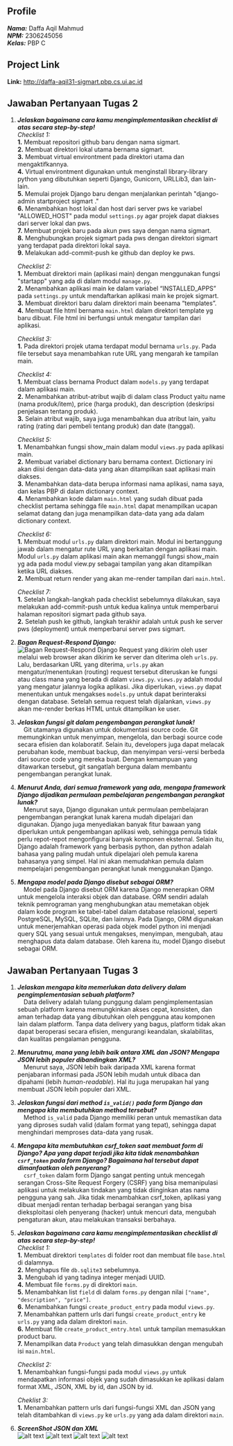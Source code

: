 ## Profile
***Nama:*** Daffa Aqil Mahmud<br/>
***NPM:*** 2306245056<br/>
***Kelas:*** PBP C

## Project Link
**Link:** http://daffa-aqil31-sigmart.pbp.cs.ui.ac.id

## Jawaban Pertanyaan Tugas 2
1. ***Jelaskan bagaimana cara kamu mengimplementasikan checklist di atas secara step-by-step!*** <br/>
    *Checklist 1:*<br/>
        **1.** Membuat repositori github baru dengan nama sigmart.<br/>
        **2.** Membuat direktori lokal utama bernama sigmart.<br/>
        **3.** Membuat virtual environtment pada direktori utama dan mengaktifkannya.<br/>
        **4.** Virtual environtment digunakan untuk menginstall library-library python yang dibutuhkan seperti Django, Gunicorn, URLLib3, dan lain-lain.<br/>
        **5.** Memulai projek Django baru dengan menjalankan perintah "django-admin startproject sigmart ."<br/>
        **6.** Menambahkan host lokal dan host dari server pws ke variabel "ALLOWED_HOST" pada modul `settings.py` agar projek dapat diakses dari server lokal dan pws.<br/>
        **7.** Membuat projek baru pada akun pws saya dengan nama sigmart.<br/>
        **8.** Menghubungkan projek sigmart pada pws dengan direktori sigmart yang terdapat pada direktori lokal saya.<br/>
        **9.** Melakukan add-commit-push ke github dan deploy ke pws.

    *Checklist 2:*<br/>
        **1.** Membuat direktori main (aplikasi main) dengan menggunakan fungsi "startapp" yang ada di dalam modul `manage.py`.<br/>
        **2.** Menambahkan aplikasi main ke dalam variabel “INSTALLED_APPS” pada `settings.py` untuk mendaftarkan aplikasi main ke projek sigmart.<br/>
        **3.** Membuat direktori baru dalam direktori main beenama “templates”.<br/>
        **4.** Membuat file html bernama `main.html` dalam direktori template yg baru dibuat. File html ini berfungsi untuk mengatur tampilan dari aplikasi.

    *Checklist 3:*<br/>
        **1.** Pada direktori projek utama terdapat modul bernama `urls.py`. Pada file tersebut saya menambahkan rute URL yang mengarah ke tampilan main.

    *Checklist 4:*<br/>
        **1.** Membuat class bernama Product dalam `models.py` yang terdapat dalam aplikasi main.<br/>
        **2.** Menambahkan atribut-atribut wajib di dalam class Product yaitu name (nama produk/item), price (harga produk), dan description (deskripsi penjelasan tentang produk).<br/>
        **3.** Selain atribut wajib, saya juga menambahkan dua atribut lain, yaitu rating (rating dari pembeli tentang produk) dan date (tanggal).

    *Checklist 5:*<br/>
        **1.** Menambahkan fungsi show_main dalam modul `views.py` pada aplikasi main.<br/>
        **2.** Membuat variabel dictionary baru bernama context. Dictionary ini akan diisi dengan data-data yang akan ditampilkan saat aplikasi main diakses.<br/>
        **3.** Menambahkan data-data berupa informasi nama aplikasi, nama saya, dan kelas PBP di dalam dictionary context.<br/>
        **4.** Menambahkan kode dalam `main.html` yang sudah dibuat pada checklist pertama sehingga file `main.html` dapat menampilkan ucapan selamat datang dan juga menampilkan data-data yang ada dalam dictionary context.

    *Checklist 6:*<br/>
        **1.** Membuat modul `urls.py` dalam direktori main. Modul ini bertanggung jawab dalam mengatur rute URL yang berkaitan dengan aplikasi main. Modul `urls.py` dalam aplikasi main akan memanggil fungsi show_main yg ada pada modul view.py sebagai tampilan yang akan ditampilkan ketika URL diakses.<br/>
        **2.** Membuat return render yang akan me-render tampilan dari `main.html`.

    *Checklist 7:*<br/>
        **1.** Setelah langkah-langkah pada checklist sebelumnya dilakukan, saya melakukan add-commit-push untuk kedua kalinya untuk memperbarui halaman repositori sigmart pada github saya.<br/>
        **2.** Setelah push ke github, langkah terakhir adalah untuk push ke server pws (deployment) untuk memperbarui server pws sigmart.

2. ***Bagan Request-Respond Django:*** <br/>
![Bagan Request-Respond Django](bagan_request-respond_django.jpeg)
Request yang dikirim oleh user melalui web browser akan dikirim ke server dan diterima oleh `urls.py`. Lalu, berdasarkan URL yang diterima, `urls.py` akan mengatur/menentukan (routing) request tersebut diteruskan ke fungsi atau class mana yang berada di dalam `views.py`. `views.py` adalah modul yang mengatur jalannya logika aplikasi. Jika diperlukan, `views.py` dapat menentukan untuk mengakses `models.py` untuk dapat berinteraksi dengan database. Setelah semua request telah dijalankan, `views.py` akan me-render berkas HTML untuk ditampilkan ke user.

3. ***Jelaskan fungsi git dalam pengembangan perangkat lunak!*** <br/>
&emsp;Git utamanya digunakan untuk dokumentasi source code. Git memungkinkan untuk menyimpan,  mengelola, dan berbagi source code secara efisien dan kolaboratif. Selain itu, developers juga dapat melacak perubahan kode, membuat backup, dan menyimpan versi-versi berbeda dari source code yang mereka buat. Dengan kemampuan yang ditawarkan tersebut, git sangatlah berguna dalam membantu pengembangan perangkat lunak.

4. ***Menurut Anda, dari semua framework yang ada, mengapa framework Django dijadikan permulaan pembelajaran pengembangan perangkat lunak?*** <br/>
&emsp;Menurut saya, Django digunakan untuk permulaan pembelajaran pengembangan perangkat lunak karena mudah dipelajari dan digunakan. Django juga menyediakan banyak fitur bawaan yang diperlukan untuk pengembangan aplikasi web, sehingga pemula tidak perlu repot-repot mengonfigurai banyak komponen eksternal. Selain itu, Django adalah framework yang berbasis python, dan python adalah bahasa yang paling mudah untuk dipelajari oleh pemula karena bahasanya yang simpel. Hal ini akan memudahkan pemula dalam mempelajari pengembangan perangkat lunak menggunakan Django.

5. ***Mengapa model pada Django disebut sebagai ORM?*** <br/>
&emsp;Model pada Django disebut ORM karena Django menerapkan ORM untuk mengelola interaksi objek dan database. ORM sendiri adalah teknik pemrograman yang menghubungkan atau memetakan objek dalam kode program ke tabel-tabel dalam database relasional, seperti PostgreSQL, MySQL, SQLite, dan lainnya. Pada Django, ORM digunakan untuk menerjemahkan operasi pada objek model python ini menjadi query SQL yang sesuai untuk mengakses, menyimpan, mengubah, atau menghapus data dalam database. Oleh karena itu, model Django disebut sebagai ORM.

## Jawaban Pertanyaan Tugas 3
1. ***Jelaskan mengapa kita memerlukan data delivery dalam pengimplementasian sebuah platform?*** <br/>
&emsp;Data delivery adalah tulang punggung dalam pengimplementasian sebuah platform karena memungkinkan akses cepat, konsisten, dan aman terhadap data yang dibutuhkan oleh pengguna atau komponen lain dalam platform. Tanpa data delivery yang bagus, platform tidak akan dapat beroperasi secara efisien, mengurangi keandalan, skalabilitas, dan kualitas pengalaman pengguna.

2. ***Menurutmu, mana yang lebih baik antara XML dan JSON? Mengapa JSON lebih populer dibandingkan XML?*** <br/>
&emsp;Menurut saya, JSON lebih baik daripada XML karena format penjabaran informasi pada JSON lebih mudah untuk dibaca dan dipahami (lebih *human-readable*). Hal itu juga merupakan hal yang membuat JSON lebih populer dari XML.

3. ***Jelaskan fungsi dari method `is_valid()` pada form Django dan mengapa kita membutuhkan method tersebut?*** <br/>
&emsp;Method `is_valid` pada Django memiliki peran untuk memastikan data yang diproses sudah valid (dalam format yang tepat), sehingga dapat menghindari memproses data-data yang rusak.

4. ***Mengapa kita membutuhkan csrf_token saat membuat form di Django? Apa yang dapat terjadi jika kita tidak menambahkan `csrf_token` pada form Django? Bagaimana hal tersebut dapat dimanfaatkan oleh penyerang?***<br/>
&emsp;`csrf_token` dalam form Django sangat penting untuk mencegah serangan Cross-Site Request Forgery (CSRF) yang bisa memanipulasi aplikasi untuk melakukan tindakan yang tidak diinginkan atas nama pengguna yang sah. Jika tidak menambahkan csrf_token, aplikasi yang dibuat menjadi rentan terhadap berbagai serangan yang bisa dieksploitasi oleh penyerang (hacker) untuk mencuri data, mengubah pengaturan akun, atau melakukan transaksi berbahaya.

5. ***Jelaskan bagaimana cara kamu mengimplementasikan checklist di atas secara step-by-step!*** <br/>
    *Checklist 1:*<br/>
        **1.** Membuat direktori `templates` di folder root dan membuat file `base.html` di dalamnya.<br/>
        **2.** Menghapus file `db.sqlite3` sebelumnya.<br/>
        **3.** Mengubah id yang tadinya integer menjadi UUID.<br/> 
        **4.** Membuat file `forms.py` di direktori `main`.<br/>
        **5.** Menambahkan list `field` di dalam `forms.py` dengan nilai `["name", "description", "price"]`.<br/>
        **6.** Menambahkan fungsi `create_product_entry` pada modul `views.py`.<br/>
        **7.** Menambahkan pattern urls dari fungsi `create_product_entry` ke `urls.py` yang ada dalam direktori `main`.<br/>
        **6.** Membuat file `create_product_entry.html` untuk tampilan memasukkan product baru.<br/>
        **7.** Menampilkan data `Product` yang telah dimasukkan dengan mengubah isi `main.html`. 

    *Checklist 2:*<br/>
        **1.** Menambahkan fungsi-fungsi pada modul `views.py` untuk mendapatkan informasi objek yang sudah dimasukkan ke aplikasi dalam format XML, JSON, XML by id, dan JSON by id.
    
    *Cheklist 3:*<br/>
        **1.** Menambahkan pattern urls dari fungsi-fungsi XML dan JSON yang telah ditambahkan di `views.py` ke `urls.py` yang ada dalam direktori `main`.

6. ***ScreenShot JSON dan XML*** <br/>
![alt text](<XML by id.png>) 
![alt text](<JSON by id.png>) 
![alt text](JSON.png) 
![alt text](XML.png)